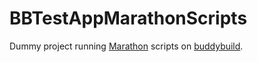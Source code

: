 # BBTestAppMarathonScripts

Dummy project running [Marathon](https://github.com/JohnSundell/Marathon) scripts on [buddybuild](https://www.buddybuild.com).
